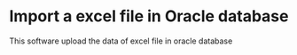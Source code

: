 # Import a excel file in Oracle database

This software upload the data of excel file in oracle database


